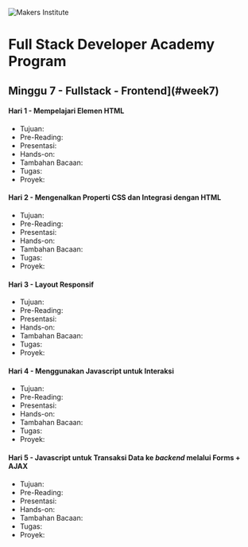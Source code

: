 ![Makers Institute](https://makersinstitute.id/static/images/logo-b.png)

# Full Stack Developer Academy Program


## <a name="week0"></a>Minggu 7 - Fullstack - Frontend](#week7)

#### <a name="day02"></a>Hari 1 - Mempelajari Elemen HTML
* Tujuan:
* Pre-Reading:
* Presentasi:
* Hands-on:
* Tambahan Bacaan:
* Tugas:
* Proyek:

#### <a name="day02"></a>Hari 2 - Mengenalkan Properti CSS dan Integrasi dengan HTML
* Tujuan:
* Pre-Reading:
* Presentasi:
* Hands-on:
* Tambahan Bacaan:
* Tugas:
* Proyek:

#### <a name="day02"></a>Hari 3 - Layout Responsif
* Tujuan:
* Pre-Reading:
* Presentasi:
* Hands-on:
* Tambahan Bacaan:
* Tugas:
* Proyek:

#### <a name="day02"></a>Hari 4 - Menggunakan Javascript untuk Interaksi
* Tujuan:
* Pre-Reading:
* Presentasi:
* Hands-on:
* Tambahan Bacaan:
* Tugas:
* Proyek:

#### <a name="day02"></a>Hari 5 - Javascript untuk Transaksi Data ke *backend* melalui Forms + AJAX
* Tujuan:
* Pre-Reading:
* Presentasi:
* Hands-on:
* Tambahan Bacaan:
* Tugas:
* Proyek:
